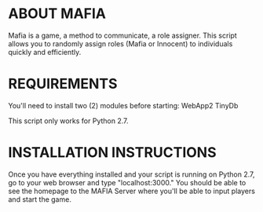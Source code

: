 
ABOUT MAFIA
===========
Mafia is a game, a method to communicate, a role assigner. This script allows 
you to randomly assign roles (Mafia or Innocent) to individuals quickly and 
efficiently. 



REQUIREMENTS
============
You'll need to install two (2) modules before starting: 
    WebApp2
    TinyDb 

This script only works for Python 2.7. 



INSTALLATION INSTRUCTIONS
========================
Once you have everything installed and your script is running on Python 2.7, go to 
your web browser and type "localhost:3000." You should be able to see the homepage 
to the MAFIA Server where you'll be able to input players and start the game. 

